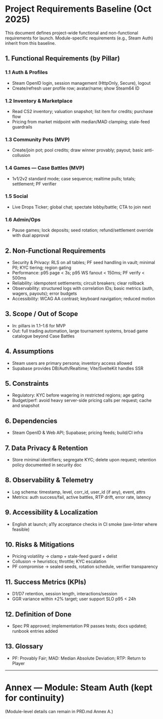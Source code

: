 # Project Requirements Baseline (Oct 2025)

This document defines project-wide functional and non-functional requirements for launch. Module-specific requirements (e.g., Steam Auth) inherit from this baseline.

## 1. Functional Requirements (by Pillar)

### 1.1 Auth & Profiles

- Steam OpenID login, session management (HttpOnly, Secure), logout
- Create/refresh user profile row; avatar/name; show Steam64 ID

### 1.2 Inventory & Marketplace

- Read CS2 inventory; valuation snapshot; list item for credits; purchase flow
- Pricing from market midpoint with median/MAD clamping; stale-feed guardrails

### 1.3 Community Pots (MVP)

- Create/join pot; pool credits; draw winner provably; payout; basic anti-collusion

### 1.4 Games — Case Battles (MVP)

- 1v1/2v2 standard mode; case sequence; realtime pulls; totals; settlement; PF verifier

### 1.5 Social

- Live Drops Ticker; global chat; spectate lobby/battle; CTA to join next

### 1.6 Admin/Ops

- Pause games; lock deposits; seed rotation; refund/settlement override with dual approval

## 2. Non-Functional Requirements

- Security & Privacy: RLS on all tables; PF seed handling in vault; minimal PII; KYC tiering; region gating
- Performance: p95 page < 3s; p95 WS fanout < 150ms; PF verify < 500ms
- Reliability: idempotent settlements; circuit breakers; clear rollback
- Observability: structured logs with correlation IDs; basic metrics (auth, wagers, payouts); error budgets
- Accessibility: WCAG AA contrast; keyboard navigation; reduced motion

## 3. Scope / Out of Scope

- In: pillars in 1.1–1.6 for MVP
- Out: full trading automation, large tournament systems, broad game catalogue beyond Case Battles

## 4. Assumptions

- Steam users are primary persona; inventory access allowed
- Supabase provides DB/Auth/Realtime; Vite/SvelteKit handles SSR

## 5. Constraints

- Regulatory: KYC before wagering in restricted regions; age gating
- Budget/perf: avoid heavy server-side pricing calls per request; cache and snapshot

## 6. Dependencies

- Steam OpenID & Web API; Supabase; pricing feeds; build/CI infra

## 7. Data Privacy & Retention

- Store minimal identifiers; segregate KYC; delete upon request; retention policy documented in security doc

## 8. Observability & Telemetry

- Log schema: timestamp, level, corr_id, user_id (if any), event, attrs
- Metrics: auth success/fail, active battles, RTP drift, error rate, latency

## 9. Accessibility & Localization

- English at launch; a11y acceptance checks in CI smoke (axe-linter where feasible)

## 10. Risks & Mitigations

- Pricing volatility → clamp + stale-feed guard + delist
- Collusion → heuristics; throttle; KYC escalation
- PF compromise → sealed seeds, rotation schedule, verifier transparency

## 11. Success Metrics (KPIs)

- D1/D7 retention, session length, interactions/session
- GGR variance within ±2% target; user support SLO p95 < 24h

## 12. Definition of Done

- Spec PR approved; implementation PR passes tests; docs updated; runbook entries added

## 13. Glossary

- PF: Provably Fair; MAD: Median Absolute Deviation; RTP: Return to Player

---

# Annex — Module: Steam Auth (kept for continuity)

(Module-level details can remain in PRD.md Annex A.)
